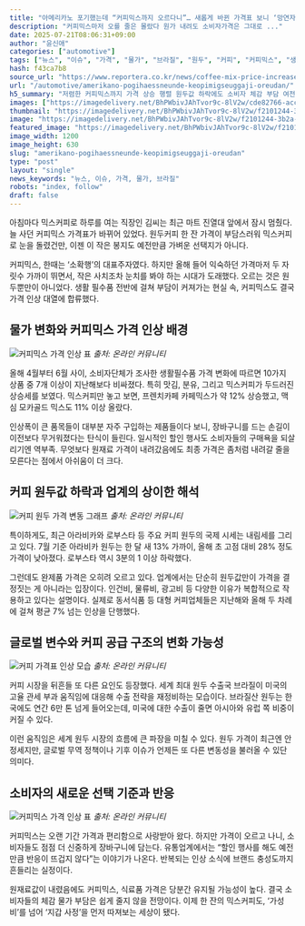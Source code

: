 ```yaml
---
title: "아메리카노 포기했는데 “커피믹스까지 오르다니”… 새롭게 바뀐 가격표 보니 ‘망연자실’"
description: "커피믹스마저 오를 줄은 몰랐다 원가 내려도 소비자가격은 그대로 ..."
date: 2025-07-21T08:06:31+09:00
author: "윤신애"
categories: ["automotive"]
tags: ["뉴스", "이슈", "가격", "물가", "브라질", "원두", "커피", "커피믹스", "생활비압박지수", "서민카페인쇼크"]
hash: f43ca7b8
source_url: "https://www.reportera.co.kr/news/coffee-mix-price-increased-by-12/"
url: "/automotive/amerikano-pogihaessneunde-keopimigseuggaji-oreudan/"
h5_summary: "저렴한 커피믹스까지 가격 상승 행렬 원두값 하락에도 소비자 체감 부담 여전"
images: ["https://imagedelivery.net/BhPWbivJAhTvor9c-8lV2w/cde82766-accb-4952-493f-2c61f332c900/public", "https://imagedelivery.net/BhPWbivJAhTvor9c-8lV2w/f2101244-3b2a-454d-7a96-29148f46a700/public", "https://imagedelivery.net/BhPWbivJAhTvor9c-8lV2w/0c3df58a-6c21-4dab-516f-7e136b078a00/public", "https://imagedelivery.net/BhPWbivJAhTvor9c-8lV2w/c65086b2-b44f-413b-230f-ef399c1e4800/public", "https://imagedelivery.net/BhPWbivJAhTvor9c-8lV2w/0fc82584-539b-4d4d-e4d3-29a603071400/public"]
thumbnail: "https://imagedelivery.net/BhPWbivJAhTvor9c-8lV2w/f2101244-3b2a-454d-7a96-29148f46a700/public"
image: "https://imagedelivery.net/BhPWbivJAhTvor9c-8lV2w/f2101244-3b2a-454d-7a96-29148f46a700/public"
featured_image: "https://imagedelivery.net/BhPWbivJAhTvor9c-8lV2w/f2101244-3b2a-454d-7a96-29148f46a700/public"
image_width: 1200
image_height: 630
slug: "amerikano-pogihaessneunde-keopimigseuggaji-oreudan"
type: "post"
layout: "single"
news_keywords: "뉴스, 이슈, 가격, 물가, 브라질"
robots: "index, follow"
draft: false
---
```


아침마다 믹스커피로 하루를 여는 직장인 김씨는 최근 마트 진열대 앞에서 잠시 멈췄다. 늘 사던 커피믹스 가격표가 바뀌어 있었다. 원두커피 한 잔 가격이 부담스러워 믹스커피로 눈을 돌렸건만, 이젠 이 작은 봉지도 예전만큼 가벼운 선택지가 아니다.

커피믹스, 한때는 ‘소확행’의 대표주자였다. 하지만 올해 들어 익숙하던 가격마저 두 자릿수 가까이 뛰면서, 작은 사치조차 눈치를 봐야 하는 시대가 도래했다. 오르는 것은 원두뿐만이 아니었다. 생활 필수품 전반에 걸쳐 부담이 커져가는 현실 속, 커피믹스도 결국 가격 인상 대열에 합류했다.

## 물가 변화와 커피믹스 가격 인상 배경

![커피믹스 가격 인상 표](https://imagedelivery.net/BhPWbivJAhTvor9c-8lV2w/0fc82584-539b-4d4d-e4d3-29a603071400/public)
*출처: 온라인 커뮤니티*


올해 4월부터 6월 사이, 소비자단체가 조사한 생활필수품 가격 변화에 따르면 10가지 상품 중 7개 이상이 지난해보다 비싸졌다. 특히 맛김, 분유, 그리고 믹스커피가 두드러진 상승세를 보였다. 믹스커피만 놓고 보면, 프렌치카페 카페믹스가 약 12% 상승했고, 맥심 모카골드 믹스도 11% 이상 올랐다.

인상폭이 큰 품목들이 대부분 자주 구입하는 제품들이다 보니, 장바구니를 드는 손길이 이전보다 무거워졌다는 탄식이 들린다. 일시적인 할인 행사도 소비자들의 구매욕을 되살리기엔 역부족. 무엇보다 원재료 가격이 내려갔음에도 최종 가격은 좀처럼 내려갈 줄을 모른다는 점에서 아쉬움이 더 크다.

## 커피 원두값 하락과 업계의 상이한 해석

![커피 원두 가격 변동 그래프](https://imagedelivery.net/BhPWbivJAhTvor9c-8lV2w/c65086b2-b44f-413b-230f-ef399c1e4800/public)
*출처: 온라인 커뮤니티*


특이하게도, 최근 아라비카와 로부스타 등 주요 커피 원두의 국제 시세는 내림세를 그리고 있다. 7월 기준 아라비카 원두는 한 달 새 13% 가까이, 올해 초 고점 대비 28% 정도 가격이 낮아졌다. 로부스타 역시 3분의 1 이상 하락했다.

그런데도 완제품 가격은 오히려 오르고 있다. 업계에서는 단순히 원두값만이 가격을 결정짓는 게 아니라는 입장이다. 인건비, 물류비, 광고비 등 다양한 이유가 복합적으로 작용하고 있다는 설명이다. 실제로 동서식품 등 대형 커피업체들은 지난해와 올해 두 차례에 걸쳐 평균 7% 넘는 인상을 단행했다.

## 글로벌 변수와 커피 공급 구조의 변화 가능성

![커피 가격표 인상 모습](https://imagedelivery.net/BhPWbivJAhTvor9c-8lV2w/0c3df58a-6c21-4dab-516f-7e136b078a00/public)
*출처: 온라인 커뮤니티*


커피 시장을 뒤흔들 또 다른 요인도 등장했다. 세계 최대 원두 수출국 브라질이 미국의 고율 관세 부과 움직임에 대응해 수출 전략을 재정비하는 모습이다. 브라질산 원두는 한국에도 연간 6만 톤 넘게 들어오는데, 미국에 대한 수출이 줄면 아시아와 유럽 쪽 비중이 커질 수 있다.

이런 움직임은 세계 원두 시장의 흐름에 큰 파장을 미칠 수 있다. 원두 가격이 최근엔 안정세지만, 글로벌 무역 정책이나 기후 이슈가 언제든 또 다른 변동성을 불러올 수 있단 의미다.

## 소비자의 새로운 선택 기준과 반응

![커피믹스 가격 인상 표](https://imagedelivery.net/BhPWbivJAhTvor9c-8lV2w/cde82766-accb-4952-493f-2c61f332c900/public)
*출처: 온라인 커뮤니티*


커피믹스는 오랜 기간 가격과 편리함으로 사랑받아 왔다. 하지만 가격이 오르고 나니, 소비자들도 점점 더 신중하게 장바구니에 담는다. 유통업계에서는 “할인 행사를 해도 예전만큼 반응이 뜨겁지 않다”는 이야기가 나온다. 반복되는 인상 소식에 브랜드 충성도까지 흔들리는 실정이다.

원재료값이 내렸음에도 커피믹스, 식료품 가격은 당분간 유지될 가능성이 높다. 결국 소비자들의 체감 물가 부담은 쉽게 줄지 않을 전망이다. 이제 한 잔의 믹스커피도, ‘가성비’를 넘어 ‘지갑 사정’을 먼저 따져보는 세상이 됐다.
